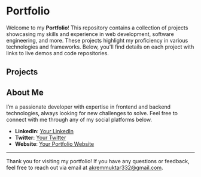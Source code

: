 # Portfolio

Welcome to my **Portfolio**! This repository contains a collection of projects showcasing my skills and experience in web development, software engineering, and more. These projects highlight my proficiency in various technologies and frameworks. Below, you'll find details on each project with links to live demos and code repositories.

## Projects



## About Me

I’m a passionate developer with expertise in frontend and backend technologies, always looking for new challenges to solve. Feel free to connect with me through any of my social platforms below.

- **LinkedIn**: [Your LinkedIn](https://www.linkedin.com/in/akrem-muktar/)
- **Twitter**: [Your Twitter](#)
- **Website**: [Your Portfolio Website](#)

---

Thank you for visiting my portfolio! If you have any questions or feedback, feel free to reach out via email at [akremmuktar332@gmail.com](mailto:akremmuktar332@gmail.com).
